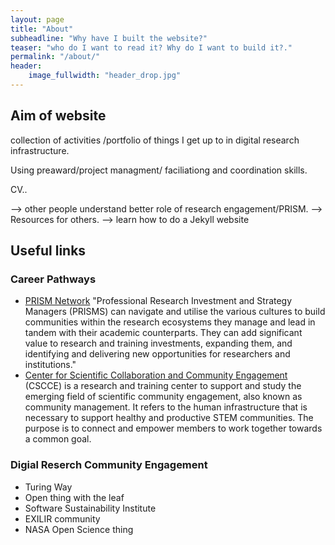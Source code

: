 ```yaml
---
layout: page
title: "About"
subheadline: "Why have I built the website?"
teaser: "who do I want to read it? Why do I want to build it?."
permalink: "/about/"
header:
    image_fullwidth: "header_drop.jpg"
---
```


## Aim of website
collection of activities /portfolio  of things I get up to in digital research infrastructure. 

Using preaward/project managment/ faciliationg and coordination skills. 

CV..

--> other people understand better role of research engagement/PRISM. 
--> Resources for others. 
--> learn how to do a Jekyll website


## Useful links
### Career Pathways

* [PRISM Network](https://www.pris-managers.ac.uk/) "Professional Research Investment and Strategy Managers (PRISMS) can navigate and utilise the various cultures to build communities within the research ecosystems they manage and lead in tandem with their academic counterparts. They can add significant value to research and training investments, expanding them, and identifying and delivering new opportunities for researchers and institutions."
* [Center for Scientific Collaboration and Community Engagement](https://www.cscce.org/) (CSCCE) is a research and training center to support and study the emerging field of scientific community engagement, also known as community management. It refers to the human infrastructure that is necessary to support healthy and productive STEM communities. The purpose is to connect and empower members to work together towards a common goal.

### Digial Reserch Community Engagement 
* Turing Way
* Open thing with the leaf
* Software Sustainability Institute
* EXILIR community   
* NASA Open Science thing
